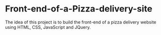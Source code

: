 # Front-end-of-a-Pizza-delivery-site
The idea of this project is to build the front-end of a pizza delivery website using HTML, CSS, JavaScript and JQuery.
